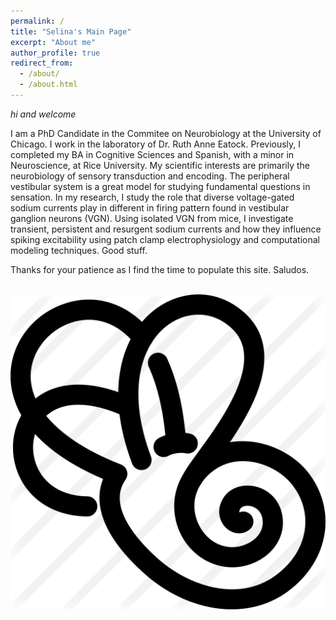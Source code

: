 ```yaml
---
permalink: /
title: "Selina's Main Page"
excerpt: "About me"
author_profile: true
redirect_from: 
  - /about/
  - /about.html
---
```


_hi and welcome_

I am a PhD Candidate in the Commitee on Neurobiology at the University of Chicago. I work in the laboratory of Dr. Ruth Anne Eatock. Previously, I completed my BA in Cognitive Sciences and Spanish, with a minor in Neuroscience, at Rice University. My scientific interests are primarily the neurobiology of sensory transduction and encoding. The peripheral vestibular system is a great model for studying fundamental questions in sensation. In my research, I study the role that diverse voltage-gated sodium currents play in different in firing pattern found in vestibular ganglion neurons (VGN). Using isolated VGN from mice, I investigate transient, persistent and resurgent sodium currents and how they influence spiking excitability using patch clamp electrophysiology and computational modeling techniques. Good stuff.

Thanks for your patience as I find the time to populate this site. Saludos.

<br/><img src='/images/inner ear.png'>

